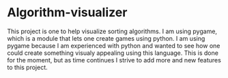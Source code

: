 # Algorithm-visualizer
This project is one to help visualize sorting algorithms. I am using pygame, which is a module that lets one create games using python.
I am using pygame because I am experienced with python and wanted to see how one could create something visualy appealing using this language.
This is done for the moment, but as time continues I strive to add more and new features to this project.
